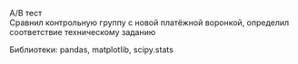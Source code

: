 А/В тест   
Сравнил контрольную группу с новой платёжной воронкой, определил соответствие техническому заданию

Библиотеки: pandas, matplotlib, scipy.stats
